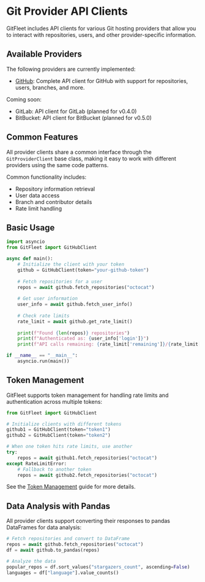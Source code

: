 # Git Provider API Clients

GitFleet includes API clients for various Git hosting providers that allow you to interact with repositories, users, and other provider-specific information.

## Available Providers

The following providers are currently implemented:

- [GitHub](github.md): Complete API client for GitHub with support for repositories, users, branches, and more.

Coming soon:
- GitLab: API client for GitLab (planned for v0.4.0)
- BitBucket: API client for BitBucket (planned for v0.5.0)

## Common Features

All provider clients share a common interface through the `GitProviderClient` base class, making it easy to work with different providers using the same code patterns.

Common functionality includes:

- Repository information retrieval
- User data access
- Branch and contributor details
- Rate limit handling

## Basic Usage

```python
import asyncio
from GitFleet import GitHubClient

async def main():
    # Initialize the client with your token
    github = GitHubClient(token="your-github-token")
    
    # Fetch repositories for a user
    repos = await github.fetch_repositories("octocat")
    
    # Get user information
    user_info = await github.fetch_user_info()
    
    # Check rate limits
    rate_limit = await github.get_rate_limit()
    
    print(f"Found {len(repos)} repositories")
    print(f"Authenticated as: {user_info['login']}")
    print(f"API calls remaining: {rate_limit['remaining']}/{rate_limit['limit']}")

if __name__ == "__main__":
    asyncio.run(main())
```

## Token Management

GitFleet supports token management for handling rate limits and authentication across multiple tokens:

```python
from GitFleet import GitHubClient

# Initialize clients with different tokens
github1 = GitHubClient(token="token1")
github2 = GitHubClient(token="token2")

# When one token hits rate limits, use another
try:
    repos = await github1.fetch_repositories("octocat")
except RateLimitError:
    # Fallback to another token
    repos = await github2.fetch_repositories("octocat")
```

See the [Token Management](../token-management.md) guide for more details.

## Data Analysis with Pandas

All provider clients support converting their responses to pandas DataFrames for data analysis:

```python
# Fetch repositories and convert to DataFrame
repos = await github.fetch_repositories("octocat")
df = await github.to_pandas(repos)

# Analyze the data
popular_repos = df.sort_values("stargazers_count", ascending=False)
languages = df["language"].value_counts()
```